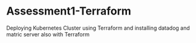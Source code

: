 # Assessment1-Terraform
Deploying Kubernetes Cluster using Terraform and installing datadog and matric server also with Terraform
